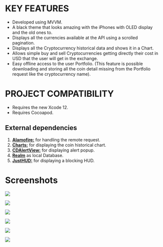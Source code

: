 
# KEY FEATURES #
- Developed using MVVM.
- A black theme that looks amazing with the iPhones with OLED display and the old ones to.
- Displays all the currencies available at the API using a scrolled pagination.
- Displays all the Cryptocurrency historical data and shows it in a Chart.
- Allows simple buy and sell Cryptocurrencies getting directly their cost in USD that the user will get in the exchange.
- Easy offline access to the user Portfolio. (This feature is possible downloading and storing all the coin detail missing from the Portfolio request like the cryptocurrency name).

# PROJECT COMPATIBILITY #

- Requires the new Xcode 12.
- Requires Cocoapod.

## External dependencies ##

1. [<b>Alamofire:</b>](https://github.com/Alamofire/Alamofire) for handling the remote request.
1. [<b>Charts:</b>](https://github.com/danielgindi/Charts) for displaying the coin historical chart.
1. [<b>CDAlertView:</b>](https://github.com/candostdagdeviren/CDAlertView) for displaying alert popup.
1. [<b>Realm</b>](https://realm.io/docs/swift/latest/) as local Database.
1. [<b>JustHUD:</b>](https://github.com/shubh10/JustHUD) for displaying a blocking HUD.

# Screenshots #

![](docs/images/list.png)

![](docs/images/chart.png)

![](docs/images/chart_selected.png)

![](docs/images/exchange.png)

![](docs/images/exchange_value.png)

![](docs/images/portfolio.png)